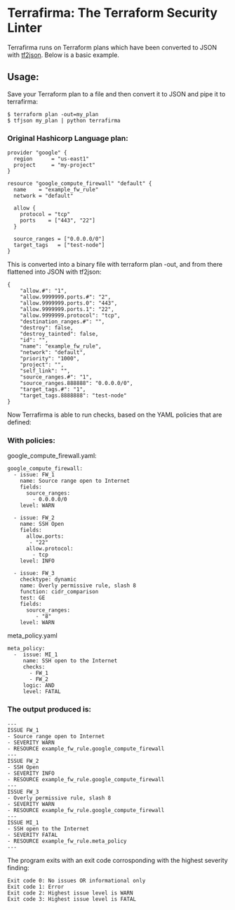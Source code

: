 # Terrafirma: The Terraform Security Linter

Terrafirma runs on Terraform plans which have been converted to JSON with [tf2json](https://github.com/philips/tfjson). Below is a basic example.

## Usage:

Save your Terraform plan to a file and then convert it to JSON and pipe it to terrafirma:

``` 
$ terraform plan -out=my_plan
$ tfjson my_plan | python terrafirma
```

### Original Hashicorp Language plan:

```
provider "google" {
  region      = "us-east1"
  project     = "my-project"
}

resource "google_compute_firewall" "default" {
  name    = "example_fw_rule"
  network = "default"

  allow {
    protocol = "tcp"
    ports    = ["443", "22"]
  }

  source_ranges = ["0.0.0.0/0"]
  target_tags   = ["test-node"]
}
```
This is converted into a binary file with terraform plan -out, and from there flattened into JSON with tf2json:
```
{
    "allow.#": "1", 
    "allow.9999999.ports.#": "2", 
    "allow.9999999.ports.0": "443", 
    "allow.9999999.ports.1": "22", 
    "allow.9999999.protocol": "tcp", 
    "destination_ranges.#": "", 
    "destroy": false, 
    "destroy_tainted": false, 
    "id": "", 
    "name": "example_fw_rule", 
    "network": "default", 
    "priority": "1000", 
    "project": "", 
    "self_link": "", 
    "source_ranges.#": "1", 
    "source_ranges.888888": "0.0.0.0/0", 
    "target_tags.#": "1", 
    "target_tags.8888888": "test-node"
}
```
Now Terrafirma is able to run checks, based on the YAML policies that are defined:

### With policies:
google_compute_firewall.yaml:
```
google_compute_firewall:
  - issue: FW_1
    name: Source range open to Internet
    fields:
      source_ranges:
        - 0.0.0.0/0
    level: WARN

  - issue: FW_2
    name: SSH Open
    fields:
      allow.ports:
       - "22"
      allow.protocol:
        - tcp
    level: INFO

  - issue: FW_3
    checktype: dynamic
    name: Overly permissive rule, slash 8
    function: cidr_comparison
    test: GE
    fields:
      source_ranges:
         - "8"
    level: WARN
```
meta_policy.yaml
```
meta_policy:
  -  issue: MI_1
     name: SSH open to the Internet
     checks:
       - FW_1
       - FW_2
     logic: AND
     level: FATAL

```

### The output produced is:

```
---
ISSUE FW_1
- Source range open to Internet
- SEVERITY WARN
- RESOURCE example_fw_rule.google_compute_firewall
---
ISSUE FW_2
- SSH Open
- SEVERITY INFO
- RESOURCE example_fw_rule.google_compute_firewall
---
ISSUE FW_3
- Overly permissive rule, slash 8
- SEVERITY WARN
- RESOURCE example_fw_rule.google_compute_firewall
---
ISSUE MI_1
- SSH open to the Internet
- SEVERITY FATAL
- RESOURCE example_fw_rule.meta_policy
---
```

The program exits with an exit code corrosponding with the highest severity finding:


```
Exit code 0: No issues OR informational only
Exit code 1: Error
Exit code 2: Highest issue level is WARN
Exit code 3: Highest issue level is FATAL
```
